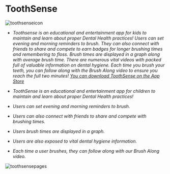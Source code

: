# ToothSense
![toothsenseicon](https://cloud.githubusercontent.com/assets/11841643/24797721/c32695a0-1b4f-11e7-97bd-a523475e298e.png)

- *Toothsense is an educational and entertainment app for kids to maintain and learn about proper Dental Health practices! Users can set evening and morning reminders to brush. They can also connect with friends to share and compete to earn badges for longer brushing times and remembering to floss. Brush times are displayed in a graph along with average brush time. There are numerous vital videos with packed full of valuable information on dental hygiene. Each time you brush your teeth, you can follow along with the Brush Along video to ensure you reach the full two minutes! [You can download ToothSense on the App Store](https://itunes.apple.com/us/app/tooth-sense/id1031245716?mt=8)*
 
- *ToothSense is an educational and entertainment app for children to maintain and learn about proper Dental Health practices!*
- *Users can set evening and morning reminders to brush.*
- *Users can also connect with friends to share and compete with brushing times.*
- *Users brush times are displayed in a graph.*
- *Users are also exposed to vital dental hygiene information.*
- *Each time a user brushes, they can follow along with our Brush Along video.*

![toothsensepages](https://cloud.githubusercontent.com/assets/11841643/24797734/d2f2cb84-1b4f-11e7-9a45-eed9b6edf5eb.png)
